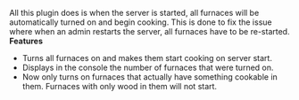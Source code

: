 All this plugin does is when the server is started, all furnaces will be automatically turned on and begin cooking. This is done to fix the issue where when an admin restarts the server, all furnaces have to be re-started.
**Features**


* Turns all furnaces on and makes them start cooking on server start.
* Displays in the console the number of furnaces that were turned on.
* Now only turns on furnaces that actually have something cookable in them. Furnaces with only wood in them will not start.